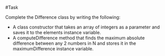 #Task

Complete the Difference class by writing the following:

  - A class constructor that takes an array of integers as a parameter and saves it to the elements instance variable.
  - A computeDifference method that finds the maximum absolute difference between any 2 numbers in N and stores it in the maximumDifference instance variable.
